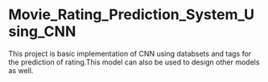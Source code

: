 # Movie_Rating_Prediction_System_Using_CNN
This project is basic implementation of CNN using databsets and tags for the prediction of rating.This model can also be used to design other models as well.
